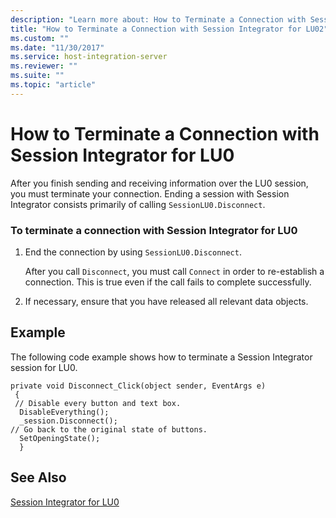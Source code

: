 ```yaml
---
description: "Learn more about: How to Terminate a Connection with Session Integrator for LU0"
title: "How to Terminate a Connection with Session Integrator for LU02"
ms.custom: ""
ms.date: "11/30/2017"
ms.service: host-integration-server
ms.reviewer: ""
ms.suite: ""
ms.topic: "article"
---
```

# How to Terminate a Connection with Session Integrator for LU0
After you finish sending and receiving information over the LU0 session, you must terminate your connection. Ending a session with Session Integrator consists primarily of calling `SessionLU0.Disconnect`.  
  
### To terminate a connection with Session Integrator for LU0  
  
1.  End the connection by using `SessionLU0.Disconnect`.  
  
     After you call `Disconnect`, you must call `Connect` in order to re-establish a connection. This is true even if the call fails to complete successfully.  
  
2.  If necessary, ensure that you have released all relevant data objects.  
  
## Example  
 The following code example shows how to terminate a Session Integrator session for LU0.  
  
```  
private void Disconnect_Click(object sender, EventArgs e)  
 {  
 // Disable every button and text box.  
  DisableEverything();  
  _session.Disconnect();  
// Go back to the original state of buttons.  
  SetOpeningState();  
  }  
```  
  
## See Also  
 [Session Integrator for LU0](../core/session-integrator-for-lu02.md)
